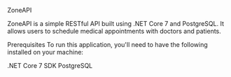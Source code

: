 ZoneAPI


ZoneAPI is a simple RESTful API built using .NET Core 7 and PostgreSQL. It allows users to schedule medical appointments with doctors and patients.

Prerequisites
To run this application, you'll need to have the following installed on your machine:

.NET Core 7 SDK
PostgreSQL
